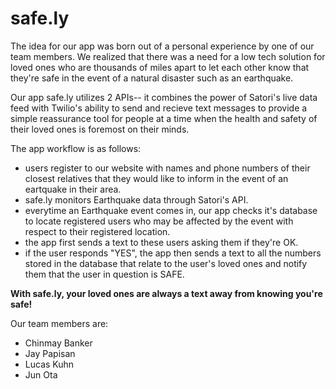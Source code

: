 # safe.ly

The idea for our app was born out of a personal experience by one of our team members. We realized that there was a need for a low tech solution for loved ones who are thousands of miles apart to let each other know that they're safe in the event of a natural disaster such as an earthquake.

Our app safe.ly utilizes 2 APIs-- it combines the power of Satori's live data feed with Twilio's ability to send and recieve text messages to provide a simple reassurance tool for people at a time when the health and safety of their loved ones is foremost on their minds. 

The app workflow is as follows:
- users register to our website with names and phone numbers of their closest relatives that they would like to inform in the event of an eartquake in their area.
- safe.ly monitors Earthquake data through Satori's API.
- everytime an Earthquake event comes in, our app checks it's database to locate registered users who may be affected by the event with respect to their registered location.
- the app first sends a text to these users asking them if they're OK.
- if the user responds "YES", the app then sends a text to all the numbers stored in the database that relate to the user's loved ones and notify them that the user in question is SAFE.

**With safe.ly, your loved ones are always a text away from knowing you're safe!**

Our team members are:
* Chinmay Banker
* Jay Papisan
* Lucas Kuhn
* Jun Ota
